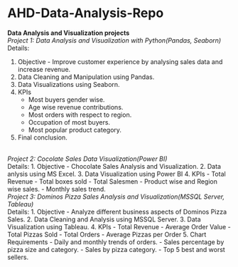 # AHD-Data-Analysis-Repo
<b>Data Analysis and Visualization projects</b>
<br>
<i>Project 1: Data Analysis and Visualization with Python(Pandas, Seaborn)</i>
</br>
Details:
1. Objective - Improve customer experience by analysing sales data and increase revenue.
2. Data Cleaning and Manipulation using Pandas.
3. Data Visualizations using Seaborn.
4. KPIs
    - Most buyers gender wise.
    - Age wise revenue contributions.
    - Most orders with respect to region.
    - Occupation of most buyers.
    - Most popular product category.
5. Final conclusion.

<br>
<i>Project 2: Cocolate Sales Data Visualization(Power BI)</i>
</br>
Details:
1. Objective - Chocolate Sales Analysis and Visualization.
2. Data anlysis using MS Excel.
3. Data Visualization using Power BI
4. KPIs
    - Total Revenue
    - Total boxes sold
    - Total Salesmen
    - Product wise and Region wise sales.
    - Monthly sales trend.

<br>
<i>Project 3: Dominos Pizza Sales Analysis and Visualization(MSSQL Server, Tableau)</i>
</br>
Details:
1. Objective - Analyze different business aspects of Dominos Pizza Sales.
2. Data Cleaning and Analysis using MSSQL Server.
3. Data Visualization using Tableau.
4. KPIs
    - Total Revenue
    - Average Order Value
    - Total Pizzas Sold
    - Total Orders
    - Average Pizzas per Order
5. Chart Requirements
    - Daily and monthly trends of orders.
    - Sales percentage by pizza size and category.
    - Sales by pizza category.
    - Top 5 best and worst sellers.
